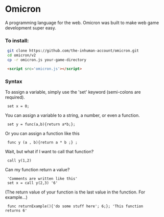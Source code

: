 # Omicron
A programming language for the web.
Omicron was built to make web game development super easy.

### To install:
```bash
 git clone https://github.com/the-inhuman-account/omicron.git
 cd omicron/v2
 cp -r omicron.js your-game-directory
```
```html
 <script src='omicron.js'></script>
```

### Syntax
To assign a variable, simply use the 'set' keyword (semi-colons are required).
```
 set x = 0;
```
You can assign a variable to a string, a number, or even a function.
```
 set y = func(a,b){return a*b;};
```
Or you can assign a function like this
```
 func y (a , b){return a * b ;} ;
```
Wait, but what if I want to call that function?
```
 call y(1,2)
```
Can my function return a value?
```
 'Comments are written like this'
 set x = call y(2,3) '6'
```
(The return value of your function is the last value in the function. For example...)
```
 func returnExample(){'do some stuff here'; 6;}; 'This function returns 6'
```
